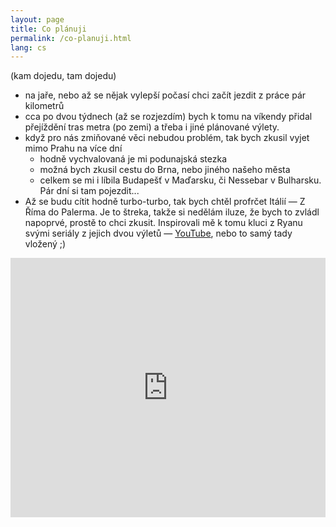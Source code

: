 ```yaml
---
layout: page
title: Co plánuji
permalink: /co-planuji.html
lang: cs
---
```


(kam dojedu, tam dojedu)

- na jaře, nebo až se nějak vylepší počasí chci začít jezdit z práce pár kilometrů
- cca po dvou týdnech (až se rozjezdím) bych k tomu na víkendy přidal přejíždění tras metra (po zemi) a třeba i jiné plánované
  výlety.
- když pro nás zmiňované věci nebudou problém, tak bych zkusil vyjet mimo Prahu na více dní
  - hodně vychvalovaná je mi podunajská stezka
  - možná bych zkusil cestu do Brna, nebo jiného našeho města
  - celkem se mi i líbila Budapešť v Maďarsku, či Nessebar v Bulharsku. Pár dní si tam pojezdit...
- Až se budu cítit hodně turbo-turbo, tak bych chtěl profrčet Itálií — Z Říma do Palerma. Je to štreka, takže si
  nedělám iluze, že bych to zvládl napoprvé, prostě to chci zkusit. Inspirovali mě k tomu kluci z Ryanu svými seriály z jejich dvou výletů &mdash; [YouTube](http://youtu.be/SgSDEhHnWr4?list=PL3916E228FA680D8F), nebo to samý tady vložený ;)

<iframe width="100%" height="415" src="https://www.youtube.com/embed/SgSDEhHnWr4?list=PL3916E228FA680D8F" frameborder="0" allowfullscreen></iframe>
